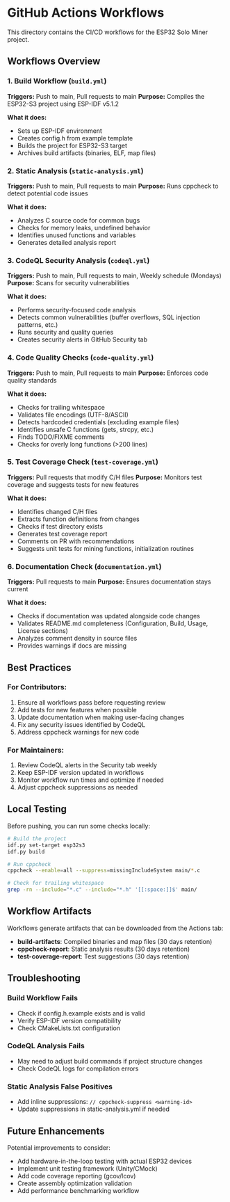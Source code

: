# GitHub Actions Workflows

This directory contains the CI/CD workflows for the ESP32 Solo Miner project.

## Workflows Overview

### 1. Build Workflow (`build.yml`)
**Triggers:** Push to main, Pull requests to main
**Purpose:** Compiles the ESP32-S3 project using ESP-IDF v5.1.2

**What it does:**
- Sets up ESP-IDF environment
- Creates config.h from example template
- Builds the project for ESP32-S3 target
- Archives build artifacts (binaries, ELF, map files)

### 2. Static Analysis (`static-analysis.yml`)
**Triggers:** Push to main, Pull requests to main
**Purpose:** Runs cppcheck to detect potential code issues

**What it does:**
- Analyzes C source code for common bugs
- Checks for memory leaks, undefined behavior
- Identifies unused functions and variables
- Generates detailed analysis report

### 3. CodeQL Security Analysis (`codeql.yml`)
**Triggers:** Push to main, Pull requests to main, Weekly schedule (Mondays)
**Purpose:** Scans for security vulnerabilities

**What it does:**
- Performs security-focused code analysis
- Detects common vulnerabilities (buffer overflows, SQL injection patterns, etc.)
- Runs security and quality queries
- Creates security alerts in GitHub Security tab

### 4. Code Quality Checks (`code-quality.yml`)
**Triggers:** Push to main, Pull requests to main
**Purpose:** Enforces code quality standards

**What it does:**
- Checks for trailing whitespace
- Validates file encodings (UTF-8/ASCII)
- Detects hardcoded credentials (excluding example files)
- Identifies unsafe C functions (gets, strcpy, etc.)
- Finds TODO/FIXME comments
- Checks for overly long functions (>200 lines)

### 5. Test Coverage Check (`test-coverage.yml`)
**Triggers:** Pull requests that modify C/H files
**Purpose:** Monitors test coverage and suggests tests for new features

**What it does:**
- Identifies changed C/H files
- Extracts function definitions from changes
- Checks if test directory exists
- Generates test coverage report
- Comments on PR with recommendations
- Suggests unit tests for mining functions, initialization routines

### 6. Documentation Check (`documentation.yml`)
**Triggers:** Pull requests to main
**Purpose:** Ensures documentation stays current

**What it does:**
- Checks if documentation was updated alongside code changes
- Validates README.md completeness (Configuration, Build, Usage, License sections)
- Analyzes comment density in source files
- Provides warnings if docs are missing

## Best Practices

### For Contributors:
1. Ensure all workflows pass before requesting review
2. Add tests for new features when possible
3. Update documentation when making user-facing changes
4. Fix any security issues identified by CodeQL
5. Address cppcheck warnings for new code

### For Maintainers:
1. Review CodeQL alerts in the Security tab weekly
2. Keep ESP-IDF version updated in workflows
3. Monitor workflow run times and optimize if needed
4. Adjust cppcheck suppressions as needed

## Local Testing

Before pushing, you can run some checks locally:

```bash
# Build the project
idf.py set-target esp32s3
idf.py build

# Run cppcheck
cppcheck --enable=all --suppress=missingIncludeSystem main/*.c

# Check for trailing whitespace
grep -rn --include="*.c" --include="*.h" '[[:space:]]$' main/
```

## Workflow Artifacts

Workflows generate artifacts that can be downloaded from the Actions tab:
- **build-artifacts**: Compiled binaries and map files (30 days retention)
- **cppcheck-report**: Static analysis results (30 days retention)
- **test-coverage-report**: Test suggestions (30 days retention)

## Troubleshooting

### Build Workflow Fails
- Check if config.h.example exists and is valid
- Verify ESP-IDF version compatibility
- Check CMakeLists.txt configuration

### CodeQL Analysis Fails
- May need to adjust build commands if project structure changes
- Check CodeQL logs for compilation errors

### Static Analysis False Positives
- Add inline suppressions: `// cppcheck-suppress <warning-id>`
- Update suppressions in static-analysis.yml if needed

## Future Enhancements

Potential improvements to consider:
- Add hardware-in-the-loop testing with actual ESP32 devices
- Implement unit testing framework (Unity/CMock)
- Add code coverage reporting (gcov/lcov)
- Create assembly optimization validation
- Add performance benchmarking workflow
